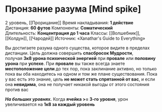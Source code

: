 # Пронзание разума [Mind spike]
2 уровень, [[Прорицание]]
Время накладывания: **1 действие**
Дистанция: **60 футов**
Компоненты: **Соматический**
Длительность: **Концентрация до 1 часа**
Классы: [[Волшебник]], [[Колдун]], [[Чародей]]
Источник: «Xanathar's Guide to Everything»

Вы достигаете разума одного существа, которое видите в пределах дистанции. Цель должна совершить **спасбросок Мудрости**, получая **3к8 урона психической энергией** при **провале** или **половину урона** при **успехе**. При **провале** вы также всегда знаете **местоположение цели** до тех пор, пока заклинание активно, но только пока вы оба находитесь на одном и том же плане существования. Пока у вас есть это знание, цель **не может стать спрятанной от вас**, и если она **невидима**, она не получает никакой выгоды от этого состояния против вас

**_На больших уровнях._** Когда **ячейка >= 3-го уровня**, урон увеличивается на **1к8 за каждый уровень**